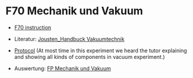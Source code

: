 # F70 Mechanik und Vakuum
- [F70 instruction](https://www.physi.uni-heidelberg.de/Einrichtungen/FP/anleitungen/F70.pdf)

- Literatur: [Jousten_Handbuck Vakuumtechnik](https://github.com/anananlyjlyj/physics-FP-Uni-HD/blob/master/F70%20Mechanik%20und%20Vakuum/Jousten_Handbuck%20Vakuumtechnik.pdf)

- [Protocol](https://github.com/anananlyjlyj/physics-FP-Uni-HD/blob/master/F70%20Mechanik%20und%20Vakuum/Protocol.pdf) (At most time in this experiment we heard the tutor explaining and showing all kinds of components in vacuum experiment.)

- Auswertung: [FP Mechanik und Vakuum](https://github.com/anananlyjlyj/physics-FP-Uni-HD/blob/master/F70%20Mechanik%20und%20Vakuum/FP%20Mechanik%20und%20Vakuum.ipynb)

